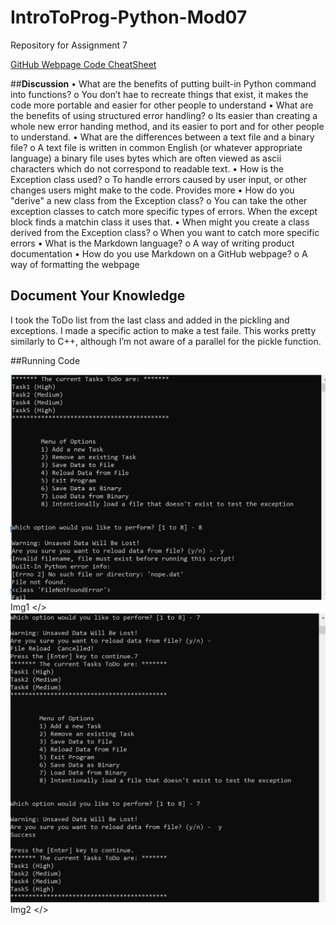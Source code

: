 # IntroToProg-Python-Mod07
Repository for Assignment 7

[GitHub Webpage Code CheatSheet](https://github.com/adam-p/markdown-here/wiki/Markdown-Cheatsheet)

##**Discussion** 
•	What are the benefits of putting built-in Python command into functions? 
    o	You don’t hae to recreate things that exist, it makes the code more portable and easier for other people to understand
•	What are the benefits of using structured error handling? 
    o	Its easier than creating a whole new error handing method, and its easier to port and for other people to understand. 
•	What are the differences between a text file and a binary file? 
    o	A text file is written in common English (or whatever appropriate language) a binary file uses bytes which are often viewed as ascii characters which     do not correspond to readable text. 
•	How is the Exception class used? 
    o	To handle errors caused by user input, or other changes users might make to the code. Provides more 
•	How do you "derive" a new class from the Exception class? 
    o	You can take the other exception classes to catch more specific types of errors. When the except block finds a matchin class it uses that. 
•	When might you create a class derived from the Exception class? 
    o	When you want to catch more specific errors
•	What is the Markdown language? 
    o	A way of writing product documentation
•	How do you use Markdown on a GitHub webpage? 
    o	A way of formatting the webpage

## Document Your Knowledge
I took the ToDo list from the last class and added in the pickling and exceptions. I made a specific action to make a test faile. This works pretty similarly to C++, although I’m not aware of a parallel for the pickle function. 


##Running Code

<img src = "https://github.com/speroni1/IntroToProg-Python-Mod07/blob/master/Pic1.png"> Img1 </>
<img src = "https://github.com/speroni1/IntroToProg-Python-Mod07/blob/master/Pic2.png"> Img2 </>

